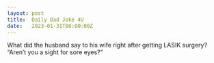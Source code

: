 ```yaml
---
layout: post
title:  Daily Dad Joke 4U
date:   2023-01-31T00:00:00Z
---
```

What did the husband say to his wife right after getting LASIK surgery? “Aren’t you a sight for sore eyes?”

